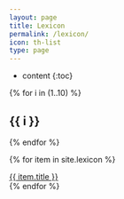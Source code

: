 ```yaml
---
layout: page
title: Lexicon
permalink: /lexicon/
icon: th-list
type: page
---
```


* content
{:toc}


{% for i in (1..10) %}
    <h2>{{ i }}</h2>
{% endfor %}

{% for item in site.lexicon %}
  <div class="lexicon">
    <a href="{{ item.url }}">{{ item.title }}</a>
  </div>
{% endfor %}
